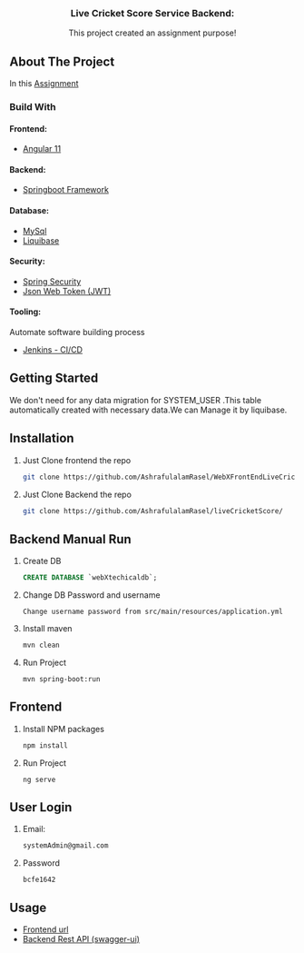 
<!-- PROJECT LOGO -->
<br />
<p align="center">

<h3 align="center">Live Cricket Score Service Backend:</h3>

  <p align="center">
    This project created an assignment purpose!
    <br />
</p>



<!-- ABOUT THE PROJECT -->
## About The Project

In this [Assignment](https://github.com/AshrafulalamRasel/liveCricketScore/)


### Build With

#### Frontend:
* [Angular 11](https://github.com/AshrafulalamRasel/WebXFrontEndLiveCricket/)
#### Backend:
* [Springboot Framework](https://github.com/AshrafulalamRasel/liveCricketScore/)
#### Database:
* [MySql]()
* [Liquibase]()
#### Security:
* [Spring Security](https://spring.io/projects/spring-security)
* [Json Web Token (JWT)](https://jwt.io/)
#### Tooling:
Automate software building process
* [Jenkins - CI/CD]()


<!-- GETTING STARTED -->
## Getting Started

We don't need for any data migration for SYSTEM_USER .This table automatically
created with necessary data.We can Manage it by liquibase.


## Installation

1. Just Clone frontend the repo
   ```sh
   git clone https://github.com/AshrafulalamRasel/WebXFrontEndLiveCricket/
   ```
1. Just Clone Backend the repo
   ```sh
   git clone https://github.com/AshrafulalamRasel/liveCricketScore/
   ```   
## Backend Manual Run
1. Create DB
   ```sql
   CREATE DATABASE `webXtechicaldb`;
   ```
2. Change DB Password and username
   ```
   Change username password from src/main/resources/application.yml
   ```         
3. Install maven
   ```sh
   mvn clean
   ```
4. Run Project
   ```
   mvn spring-boot:run
   ```
## Frontend
1. Install NPM packages
   ```sh
   npm install
   ```
2. Run Project
   ```
   ng serve
   ```
   
## User Login
1. Email:
   ```sh
   systemAdmin@gmail.com
   ```
2. Password
   ```
   bcfe1642
   ```
<!-- USAGE EXAMPLES -->
## Usage

* [Frontend url](http://localhost:4200/)
* [Backend Rest API (swagger-ui)](http://localhost:33001/swagger-ui.html)


